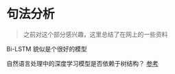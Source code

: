# 句法分析

> 之前对这个部分感兴趣，这里总结了在网上的一些资料

Bi-LSTM 貌似是个很好的模型

自然语言处理中的深度学习模型是否依赖于树结构？ [参考](http://mp.weixin.qq.com/s?__biz=MzIxMjAzNDY5Mg==&mid=209300177&idx=1&sn=4d24467ee27da15ae05effaa0ded9332&scene=2&srcid=1015LyJAMxAtArMzdyKyIRHh&from=timeline&isappinstalled=0#rd)

